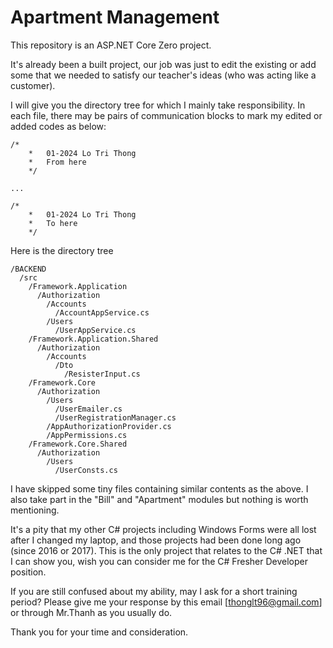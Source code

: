 # Apartment Management

This repository is an ASP.NET Core Zero project.

It's already been a built project, our job was just to edit the existing or add some that we needed to satisfy our teacher's ideas (who was acting like a customer).

I will give you the directory tree for which I mainly take responsibility.
In each file, there may be pairs of communication blocks to mark my edited or added codes as below:

	/*
        *   01-2024 Lo Tri Thong
        *   From here
        */

	...

	/*
        *   01-2024 Lo Tri Thong
        *   To here
        */

Here is the directory tree

	/BACKEND
 	  /src
  	    /Framework.Application
	      /Authorization
	        /Accounts
	          /AccountAppService.cs
	        /Users
	          /UserAppService.cs
	    /Framework.Application.Shared
	      /Authorization
	        /Accounts
	          /Dto
	            /ResisterInput.cs
	    /Framework.Core
	      /Authorization
	        /Users
	          /UserEmailer.cs
	          /UserRegistrationManager.cs
	        /AppAuthorizationProvider.cs
	        /AppPermissions.cs
	    /Framework.Core.Shared
	      /Authorization
	        /Users
	          /UserConsts.cs

I have skipped some tiny files containing similar contents as the above. I also take part in the "Bill" and "Apartment" modules but nothing is worth mentioning.

It's a pity that my other C# projects including Windows Forms were all lost after I changed my laptop, and those projects had been done long ago (since 2016 or 2017). This is the only project that relates to the C# .NET that I can show you, wish you can consider me for the C# Fresher Developer position.

If you are still confused about my ability, may I ask for a short training period? Please give me your response by this email [thonglt96@gmail.com] or through Mr.Thanh as you usually do.

Thank you for your time and consideration.
